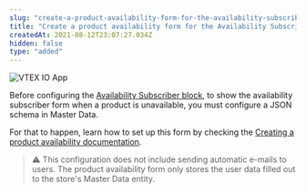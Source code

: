 ```yaml
---
slug: "create-a-product-availability-form-for-the-availability-subscriber-block"
title: "Create a product availability form for the Availability Subscriber block"
createdAt: 2021-08-12T23:07:27.034Z
hidden: false
type: "added"
---
```


![VTEX IO App](https://raw.githubusercontent.com/vtexdocs/dev-portal-content/main/images/create-a-product-availability-form-for-the-availability-subscriber-block-0.png)

Before configuring the [Availability Subscriber block](https://developers.vtex.com/vtex-developer-docs/docs/vtex-store-components-availabilitysubscriber), to show the availability subscriber form when a product is unavailable, you must configure a JSON schema in Master Data.

For that to happen, learn how to set up this form by checking the [Creating a product availability documentation](https://developers.vtex.com/vtex-developer-docs/docs/vtex-io-documentation-creating-a-product-availability-form).

>⚠️ This configuration does not include sending automatic e-mails to users. The product availability form only stores the user data filled out to the store's Master Data entity.
